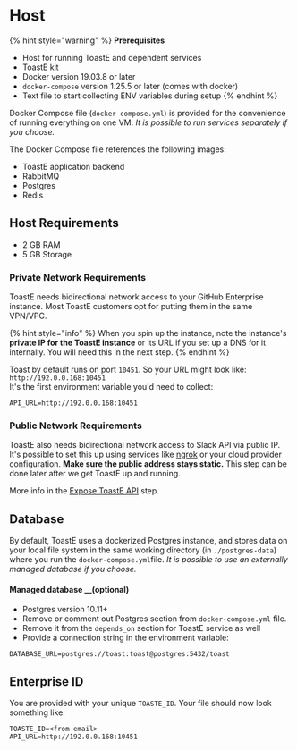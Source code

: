 # Host

{% hint style="warning" %}
**Prerequisites**

* Host for running ToastE and dependent services
* ToastE kit
* Docker version 19.03.8 or later
* `docker-compose` version 1.25.5 or later \(comes with docker\)
* Text file to start collecting ENV variables during setup
{% endhint %}

Docker Compose file \(`docker-compose.yml`\) is provided for the convenience of running everything on one VM. _It is possible to run services separately if you choose._

The Docker Compose file references the following images: 

* ToastE application backend
* RabbitMQ
* Postgres 
* Redis

## Host Requirements

* 2 GB RAM
* 5 GB Storage

### Private **Network Requirements**

ToastE needs bidirectional network access to your GitHub Enterprise instance. Most ToastE customers opt for putting them in the same VPN/VPC. 

{% hint style="info" %}
When you spin up the instance, note the instance's **private IP for the ToastE instance** or its URL if you set up a DNS for it internally. You will need this in the next step.
{% endhint %}

Toast by default runs on port `10451`. So your URL might look like: `http://192.0.0.168:10451`  
It's the first environment variable you'd need to collect:

```text
API_URL=http://192.0.0.168:10451
```

### Public Network **Requirements**

ToastE also needs bidirectional network access to Slack API via public IP. It's possible to set this up using services like [ngrok](https://ngrok.com/) or your cloud provider configuration. **Make sure the public address stays static.** This step can be done later after we get ToastE up and running.

More info in the [Expose ToastE API](expose-toaste-api.md) step.

## **Database**

By default, ToastE uses a dockerized Postgres instance, and stores data on your local file system in the same working directory \(in `./postgres-data`\) where you run the `docker-compose.yml`file. _It is possible to use an externally managed database if you choose._ 

#### Managed database __\(optional\)

* Postgres version 10.11+
* Remove or comment out Postgres section from `docker-compose.yml` file. 
* Remove it from the `depends_on` section for ToastE service as well
* Provide a connection string in the environment variable:

```text
DATABASE_URL=postgres://toast:toast@postgres:5432/toast
```

## Enterprise ID

You are provided with your unique `TOASTE_ID`. Your file should now look something like:

```text
TOASTE_ID=<from email>
API_URL=http://192.0.0.168:10451
```

